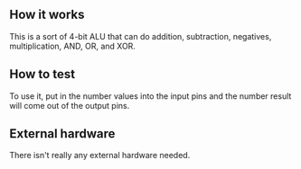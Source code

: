 <!---

This file is used to generate your project datasheet. Please fill in the information below and delete any unused
sections.

You can also include images in this folder and reference them in the markdown. Each image must be less than
512 kb in size, and the combined size of all images must be less than 1 MB.
-->

## How it works

This is a sort of 4-bit ALU that can do addition, subtraction, negatives, multiplication, AND, OR, and XOR.

## How to test
To use it, put in the number values into the input pins and the number result will come out of the output pins.

## External hardware

There isn't really any external hardware needed.
